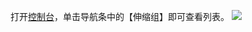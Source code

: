 打开[控制台](https://console.cloud.tencent.com/autoscaling)，单击导航条中的【伸缩组】即可查看列表。
![](https://mccdn.qcloud.com/static/img/ff713a0ff792e49e5e8e099e59251b5a/image.png)
